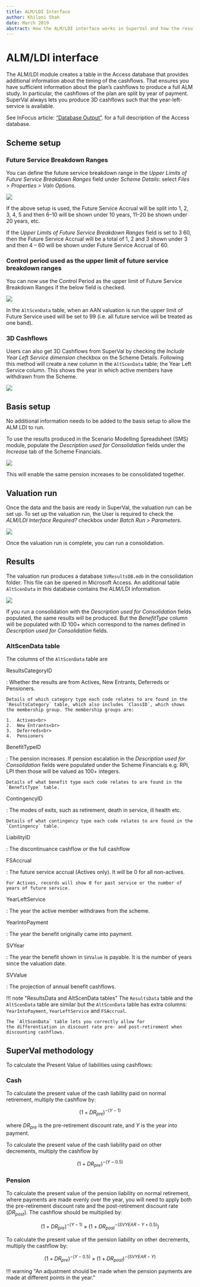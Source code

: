 ```yaml
---
title: ALM/LDI Interface
author: Khiloni Shah
date: March 2019
abstract: How the ALM/LDI interface works in SuperVal and how the results are displayed in the database.
---
```


# ALM/LDI interface


The ALM/LDI module creates a table in the Access database that 
provides additional information about the timing of the
cashflows. That ensures you have
sufficient information about the plan’s cashflows to
produce a full ALM study. In particular, the cashflows of the plan are
split by year of payment. SuperVal always lets you produce 3D
cashflows such that the year-left-service is available.

See InFocus article:
[“Database Output”](../database-output/index.md). for a full description of the Access database.


## Scheme setup

### Future Service Breakdown Ranges

You can define the future service breakdown range in the _Upper Limits
of Future Service Breakdown Ranges_ field under _Scheme Details_: 
select _Files \> Properties \> Valn Options_.

![](media/image3.png)

If the above setup is used, the Future Service Accrual will be split
into 1, 2, 3, 4, 5 and then 6–10 will be shown under 10 years, 11–20
be shown under 20 years, etc.

If the _Upper Limits of Future Service Breakdown Ranges_ field is set to
3 60, then the Future Service Accrual will be a total of 1, 2 and 3
shown under 3 and then 4 – 60 will be shown under Future Service Accrual
of 60.

### Control period used as the upper limit of future service breakdown ranges

You can now use the Control Period as the upper limit of Future Service Breakdown Ranges if the below field is checked.

![](media/image4.png)

In the `AltScenData` table, when an AAN valuation is run the upper limit of Future Service used will be set to 99 
(i.e. all future service will be treated as one band).

### 3D Cashflows

Users can also get 3D Cashflows from SuperVal by checking the _Include
Year Left Service dimension_ checkbox on the Scheme Details. Following
this method will create a new column in the `AltScenData` table; the
Year Left Service column. This shows the year in which active members
have withdrawn from the Scheme.

![](media/image5.png)

## Basis setup

No additional information needs to be added to the basis setup to allow
the ALM LDI to run.

To use the results produced in the Scenario Modelling Spreadsheet (SMS) module,
populate the _Description used for Consolidation_ fields under the
_Increase_ tab of the Scheme Financials.

![](media/image6.png)

This will enable the same pension increases to be consolidated together.

## Valuation run

Once the data and the basis are ready in SuperVal, the valuation run can
be set up. To set up the valuation run, the User is required to check
the _ALM/LDI Interface Required?_ checkbox under _Batch Run \> Parameters_.

![](media/image7.png)

Once the valuation run is complete, you can run a consolidation.

## Results

The valuation run produces a database `SVResultsDB.mdb` in the
consolidation folder. This file can be opened in Microsoft Access. An
additional table `AltScenData` in this database contains the ALM/LDI information.

![](media/image8.png)

If you run a consolidation with the _Description used for
Consolidation_ fields populated, the same results will be produced. But
the _BenefitType_ column will be populated with ID 100+ which correspond
to the names defined in _Description used for Consolidation_ fields.

### AltScenData table

The columns of the `AltScenData` table are

ResultsCategoryID

: Whether the results are from Actives, New Entrants, Deferreds or Pensioners.

	Details of which category type each code relates to are found in the
	`ResultsCategory` table, which also includes `ClassID`, which shows
	the membership group. The membership groups are:

	1.  Actives<br>
	2.  New Entrants<br>
	3.  Deferreds<br>
	4.  Pensioners

BenefitTypeID

: The pension increases. If pension escalation in the _Description used for Consolidation_ fields were populated under the Scheme Financials e.g. RPI, LPI then those will be valued as 100+ integers.

	Details of what benefit type each code relates to are found in the `BenefitType` table.

ContingencyID

: The modes of exits, such as retirement, death in service, ill health etc.

	Details of what contingency type each code relates to are found in the `Contingency` table.

LiabilityID

: The discontinuance cashflow or the full cashflow

FSAccrual

: The future service accrual (Actives only). It will be 0 for all non-actives.

	For Actives, records will show 0 for past service or the number of years of future service.

YearLeftService

: The year the active member withdraws from the scheme.

YearIntoPayment

: The year the benefit originally came into payment.

SVYear

: The year the benefit shown in `SVValue` is payable. It is the number of years since the valuation date.

SVValue

: The projection of annual benefit cashflows.

!!! note "ResultsData and AltScenData tables"
	The `ResultsData` table and the `AltScenData` table are similar
	but the `AltScenData` table has extra columns: `YearIntoPayment`,
	`YearLeftService` and `FSAccrual`.

	The `AltScenData` table lets you correctly allow for
	the differentiation in discount rate pre- and post-retirement when
	discounting cashflows.


## SuperVal methodology

To calculate the Present Value of liabilities using cashflows:

### Cash

To calculate the present value of the cash liability paid on normal retirement, multiply the cashflow by:

$$(1 + DR_{pre})^{- (Y-1)}$$

where $DR_{pre}$ is the pre-retirement discount rate, and $Y$ is the year into payment.

<!-- (1 + pre-retirement discount rate) ^ - (YEAR INTO PAYMENT-1). -->

To calculate the present value of the cash liability paid on other decrements, 
multiply the cashflow by

$$(1 + DR_{pre})^{-(Y - 0.5)}$$

<!-- (1 + pre-retirement discount rate) ^ - (YEAR INTO PAYMENT-0.5). -->

### Pension

To calculate the present value of the pension liability on normal
retirement, where payments are made evenly over the year, you will need
to apply both the pre-retirement discount rate and the post-retirement
discount rate ($DR_{post}$). 
The cashflow should be multiplied by:

$$(1 + DR_{pre})^{-(Y-1)} \times (1 + DR_{post}^{-(SVYEAR - Y + 0.5)})$$

<!-- (1 + pre-retirement discount rate) ^ - (YEAR INTO PAYMENT-1)

multiplied

(1 + post-retirement discount rate) ^ - (SVYEAR - YEAR INTO PAYMENT +
0.5).
 -->

To calculate the present value of the pension liability on other decrements, 
multiply the cashflow by:

$$(1 + DR_{pre})^{-(Y - 0.5)} \times (1 + DR_{post})^{-(SVYEAR - Y)}$$

<!-- (1 + pre-retirement discount rate) ^ - (YEAR INTO PAYMENT-0.5)

multiplied

(1 + post-retirement discount rate) ^ - (SVYEAR - YEAR INTO PAYMENT).
 -->

!!! warning "An adjustment should be made when the pension payments are made at different points in the year."
